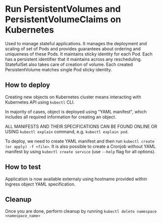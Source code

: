 # Run PersistentVolumes and PersistentVolumeClaims on Kubernetes
Used to manage stateful applications. It manages the deployment and scaling of set of Pods and provides guarantees about ordering and uniqueness of these Pods. It maintains sticky identity for each Pod. Each has a persistent identifier that it maintains across any rescheduling. StatefulSet also takes care of creation of volume. Each created PersistentVolume matches single Pod sticky identity.

## How to deploy
Creating new objects on Kubernetes cluster means interacting with Kubernetes API using `kubectl` CLI.

In majority of cases, object is deployed using "YAML manifest", which includes all required information for creating an object.

ALL MANIFESTS AND THEIR SPECIFICATIONS CAN BE FOUND ONLINE OR USING `kubectl explain` command, e.g. `kubectl explain pod`.

To deploy, we need to create YAML manifest and then run `kubectl create (or apply) -f <file>`. It is also possible to create a Cronjob without YAML manifest by using `kubectl create service` (use `--help` flag for all options).

## How to test
Application is now available externaly using hostname provided within Ingress object YAML specification.

## Cleanup
Once you are done, perform cleanup by running `kubectl delete namespace <namespace_name>`
